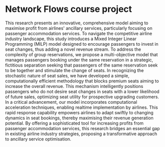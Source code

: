 # Network Flows course project
This research presents an innovative, comprehensive model aiming to maximise profit from airlines' ancillary services,
particularly focusing on passenger accommodation services. To navigate the competitive airline industry landscape,
this study introduces a Mixed Integer Linear Programming (MILP) model designed to encourage passengers to invest
in seat changes, thus adding a novel revenue stream. To address the complexity of group reservations, we propose a
multi-objective model that manages passengers booking under the same reservation in a strategic, fictitious separation
seeking that passengers of the same reservation seek to be together and stimulate the change of seats. In recognizing
the stochastic nature of seat sales, we have developed a simple, computationally efficient methodology that blocks
premium seats aiming to increase the overall revenue. This mechanism intelligently positions passengers who do not
desire seat changes in seats with a lower likelihood of future sales, optimizing seat utility for prospective upgrading
customers. In a critical advancement, our model incorporates computational acceleration techniques, enabling realtime implementation by airlines. This rapid response capability empowers airlines to adapt swiftly to changing
dynamics in seat bookings, thereby maximising their revenue generation potential. By offering a sophisticated tool for
increasing profits from passenger accommodation services, this research bridges an essential gap in existing airline
industry strategies, proposing a transformative approach to ancillary service optimisation.
